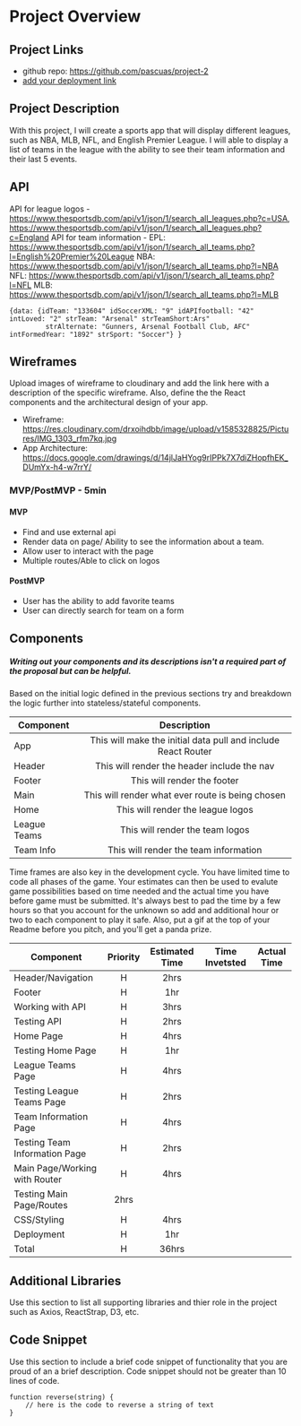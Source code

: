 # Project Overview

## Project Links

- github repo: https://github.com/pascuas/project-2
- [add your deployment link]()

## Project Description

With this project, I will create a sports app that will display different leagues, such as NBA, MLB, NFL, and English Premier League. I will able to display a list of teams in the league with the ability to see their team information and their last 5 events. 

## API

API for league logos - https://www.thesportsdb.com/api/v1/json/1/search_all_leagues.php?c=USA, https://www.thesportsdb.com/api/v1/json/1/search_all_leagues.php?c=England
API for team information - EPL: https://www.thesportsdb.com/api/v1/json/1/search_all_teams.php?l=English%20Premier%20League
			   NBA: https://www.thesportsdb.com/api/v1/json/1/search_all_teams.php?l=NBA
			   NFL: https://www.thesportsdb.com/api/v1/json/1/search_all_teams.php?l=NFL
			   MLB: https://www.thesportsdb.com/api/v1/json/1/search_all_teams.php?l=MLB



```
{data: {idTeam: "133604" idSoccerXML: "9" idAPIfootball: "42" intLoved: "2" strTeam: "Arsenal" strTeamShort:Ars"
         strAlternate: "Gunners, Arsenal Football Club, AFC" intFormedYear: "1892" strSport: "Soccer"} }
```


## Wireframes

Upload images of wireframe to cloudinary and add the link here with a description of the specific wireframe. Also, define the the React components and the architectural design of your app.

- Wireframe: https://res.cloudinary.com/drxoihdbb/image/upload/v1585328825/Pictures/IMG_1303_rfm7kq.jpg
- App Architecture: https://docs.google.com/drawings/d/14jlJaHYog9rIPPk7X7diZHopfhEK_DUmYx-h4-w7rrY/


### MVP/PostMVP - 5min

#### MVP 
- Find and use external api 
- Render data on page/ Ability to see the information about a team.
- Allow user to interact with the page
- Multiple routes/Able to click on logos

#### PostMVP 

- User has the ability to add favorite teams
- User can directly search for team on a form

## Components
##### Writing out your components and its descriptions isn't a required part of the proposal but can be helpful.

Based on the initial logic defined in the previous sections try and breakdown the logic further into stateless/stateful components. 

| Component | Description | 
| --- | :---: |  
| App | This will make the initial data pull and include React Router| 
| Header | This will render the header include the nav | 
| Footer | This will render the footer | 
| Main | This will render what ever route is being chosen |
| Home | This will render the league logos |
| League Teams | This will render the team logos |
| Team Info | This will render the team information |


Time frames are also key in the development cycle.  You have limited time to code all phases of the game.  Your estimates can then be used to evalute game possibilities based on time needed and the actual time you have before game must be submitted. It's always best to pad the time by a few hours so that you account for the unknown so add and additional hour or two to each component to play it safe. Also, put a gif at the top of your Readme before you pitch, and you'll get a panda prize.

| Component | Priority | Estimated Time | Time Invetsted | Actual Time |
| --- | :---: |  :---: | :---: | :---: |
| Header/Navigation | H | 2hrs|  |  |
| Footer | H | 1hr | | |
| Working with API | H | 3hrs|  |  |
| Testing API | H | 2hrs | | |
| Home Page | H | 4hrs | | |
| Testing Home Page | H | 1hr | | |
| League Teams Page | H | 4hrs | | |
| Testing League Teams Page | H | 2hrs | | |
| Team Information Page | H | 4hrs | |
| Testing Team Information Page | H | 2hrs | | |
| Main Page/Working with Router | H | 4hrs | | |
| Testing Main Page/Routes | 2hrs | | |
| CSS/Styling | H | 4hrs | | |
| Deployment | H | 1hr | | |
| Total | H | 36hrs| | |

## Additional Libraries
 Use this section to list all supporting libraries and thier role in the project such as Axios, ReactStrap, D3, etc. 

## Code Snippet

Use this section to include a brief code snippet of functionality that you are proud of an a brief description.  Code snippet should not be greater than 10 lines of code. 

```
function reverse(string) {
	// here is the code to reverse a string of text
}
```
